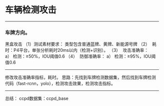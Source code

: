 # 车辆检测攻击
***
### 车牌方向。
黑盒攻击
（1）测试素材要求：
类型包含普通蓝牌、黄牌、新能源号牌
（2）  耗时：P4平台，单张分析耗时20ms以内（检测+识别）。
（3）  攻击准确率：
a） 检测：≥50%，IOU阈值0.6
（4）  防御准确率：
a） 检测：≥95%，IOU阈值0.6
***
修改攻击准确率指标，耗时。
思路：先找到车牌检测数据集，然后找到车牌检测代码（fast-rcnn，yolo），检测攻击效果，检测攻击指标。

***
总结：
ccpd数据集：ccpd_base 

